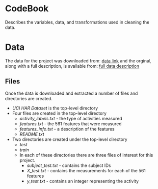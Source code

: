 # CodeBook
Describes the variables, data, and transformations used in cleaning the data.

# Data
The data for the project was downloaded from: [data link](https://d396qusza40orc.cloudfront.net/getdata%2Fprojectfiles%2FUCI%20HAR%20Dataset.zip) and the orginal, along with a full description, is available from: [full data description](http://archive.ics.uci.edu/ml/datasets/Human+Activity+Recognition+Using+Smartphones)

## Files
Once the data is downloaded and extracted a number of files and directories are created.

- *UCI HAR Dataset* is the top-level directory
- Four files are created in the top-level directory
    - *activity_labels.txt* - the type of activities measured
    - *features.txt* - the 561 features that were measured
    - *features_info.txt* - a description of the features
    - *README.txt*
- Two directories are created under the top-level directory
    - *test*
    - *train*
    - In each of these directories there are three files of interest for this project.
        - *subject_test.txt* - contains the subject IDs 
        - *X_test.txt* - contains the measurements for each of the 561 features
        - *y_test.txt* - contains an integer representing the activity